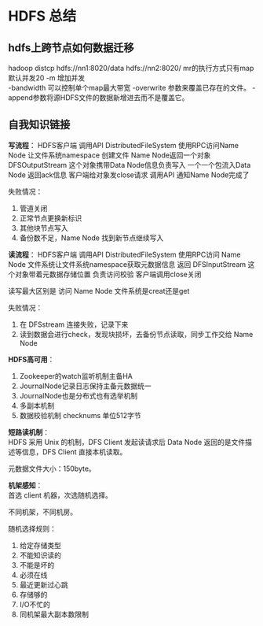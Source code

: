 # HDFS 总结

## hdfs上跨节点如何数据迁移
hadoop distcp hdfs://nn1:8020/data hdfs://nn2:8020/
mr的执行方式只有map 默认并发20 -m 增加并发   
-bandwidth 可以控制单个map最大带宽
-overwrite 参数来覆盖已存在的文件。
-append参数将源HDFS文件的数据新增进去而不是覆盖它。

## 自我知识链接
**写流程**：
HDFS客户端 调用API DistributedFileSystem 使用RPC访问Name Node 让文件系统namespace 创建文件 Name Node返回一个对象 DFSOutputStream 这个对象携带Data Node信息负责写入 一个一个包流入Data Node 返回ack信息 客户端给对象发close请求 调用API 通知Name Node完成了

失败情况：
1. 管道关闭
2. 正常节点更换新标识
3. 其他块节点写入
4. 备份数不足，Name Node 找到新节点继续写入

**读流程**：
HDFS客户端 调用API DistributedFileSystem 使用RPC访问 Name Node 文件系统让文件系统namespace获取元数据信息 返回 DFSInputStream 这个对象带着元数据存储位置 负责访问校验 客户端调用close关闭

读写最大区别是 访问 Name Node 文件系统是creat还是get 

失败情况：
1. 在 DFSstream 连接失败，记录下来
2. 读到数据会进行check，发现块损坏，去备份节点读取，同步工作交给 Name Node


**HDFS高可用**：
1. Zookeeper的watch监听机制主备HA 
2. JournalNode记录日志保持主备元数据统一 
3. JournalNode也是分布式也有选举机制
4. 多副本机制
5. 数据校验机制 checknums 单位512字节

**短路读机制**：  
HDFS 采用 Unix 的机制，DFS Client 发起读请求后 Data Node 返回的是文件描述等信息，DFS Client 直接本机读取。

元数据文件大小：150byte。

**机架感知**：  
首选 client 机器，次选随机选择。

不同机架，不同机房。

随机选择规则：  
1. 给定存储类型
2. 不能知识读的
3. 不能是坏的
4. 必须在线
5. 最近更新过心跳
6. 存储够的
7. I/O不忙的
8. 同机架最大副本数限制

